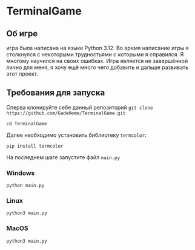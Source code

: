 # TerminalGame

## Об игре

игра была написана на языке Python 3.12. Во время написание игры я столкнулся с некоторыми трудностьями с которыми я справился. Я многому научился на своих ошибках. Игра является не завершённой лично для меня, я хочу ещё много чего добавить и дальше развивать этот проект.

## Требования для запуска
Сперва клонируйте себе данный репозиторий
```git clone https://github.com/GadeHome/TerminalGame.git```

```cd TerminalGame```

Далее необходимо установить библиотеку ```termcolor```:

```pip install termcolor```

На последнем шаге запустите файл ```main.py```

### Windows
```python main.py```

### Linux
```python3 main.py```

### MacOS
```python3 main.py```
